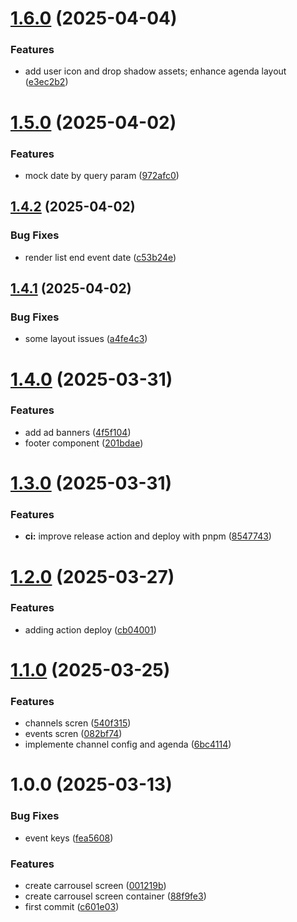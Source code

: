 # [1.6.0](https://github.com/Buildbox-IT-Solutions/agenda-digital-front/compare/v1.5.0...v1.6.0) (2025-04-04)


### Features

* add user icon and drop shadow assets; enhance agenda layout ([e3ec2b2](https://github.com/Buildbox-IT-Solutions/agenda-digital-front/commit/e3ec2b26941ac6215f5bf89ab4b28d1f637fa145))

# [1.5.0](https://github.com/Buildbox-IT-Solutions/agenda-digital-front/compare/v1.4.2...v1.5.0) (2025-04-02)


### Features

* mock date by query param ([972afc0](https://github.com/Buildbox-IT-Solutions/agenda-digital-front/commit/972afc01808af12d1f4d3b503c2f52fa8eed49d5))

## [1.4.2](https://github.com/Buildbox-IT-Solutions/agenda-digital-front/compare/v1.4.1...v1.4.2) (2025-04-02)


### Bug Fixes

* render list end event date ([c53b24e](https://github.com/Buildbox-IT-Solutions/agenda-digital-front/commit/c53b24e527e30364aec05d0fb19a1268264b2850))

## [1.4.1](https://github.com/Buildbox-IT-Solutions/agenda-digital-front/compare/v1.4.0...v1.4.1) (2025-04-02)


### Bug Fixes

* some layout issues ([a4fe4c3](https://github.com/Buildbox-IT-Solutions/agenda-digital-front/commit/a4fe4c3ea83f7e9f664411d9629e9413c6f20a4a))

# [1.4.0](https://github.com/Buildbox-IT-Solutions/agenda-digital-front/compare/v1.3.0...v1.4.0) (2025-03-31)


### Features

* add ad banners ([4f5f104](https://github.com/Buildbox-IT-Solutions/agenda-digital-front/commit/4f5f1041ffd8ab1be6fc9442cd812573577ffb7f))
* footer component ([201bdae](https://github.com/Buildbox-IT-Solutions/agenda-digital-front/commit/201bdae7dbac27089296c1de22e7ea54fd31f45e))

# [1.3.0](https://github.com/Buildbox-IT-Solutions/agenda-digital-front/compare/v1.2.0...v1.3.0) (2025-03-31)


### Features

* **ci:** improve release action and deploy with pnpm ([8547743](https://github.com/Buildbox-IT-Solutions/agenda-digital-front/commit/854774346e565ccf02b9530141a377a58bcd3fa1))

# [1.2.0](https://github.com/Buildbox-IT-Solutions/agenda-digital-front/compare/v1.1.0...v1.2.0) (2025-03-27)


### Features

* adding action deploy ([cb04001](https://github.com/Buildbox-IT-Solutions/agenda-digital-front/commit/cb04001e370e4c55983cc2e96a67bf5c2c4bedb8))

# [1.1.0](https://github.com/Buildbox-IT-Solutions/agenda-digital-front/compare/v1.0.0...v1.1.0) (2025-03-25)


### Features

* channels scren ([540f315](https://github.com/Buildbox-IT-Solutions/agenda-digital-front/commit/540f31528331d989195c41418307ab26f464e00d))
* events scren ([082bf74](https://github.com/Buildbox-IT-Solutions/agenda-digital-front/commit/082bf7445927b72a412473ba6678b8676fc673a1))
* implemente channel config and agenda ([6bc4114](https://github.com/Buildbox-IT-Solutions/agenda-digital-front/commit/6bc4114bd43ee373c74c01ec5c2af0ba5f7a693c))

# 1.0.0 (2025-03-13)


### Bug Fixes

* event keys ([fea5608](https://github.com/Buildbox-IT-Solutions/agenda-digital-front/commit/fea56082f0113fa41fe7cacf6360a9c48f5b1a84))


### Features

* create carrousel screen ([001219b](https://github.com/Buildbox-IT-Solutions/agenda-digital-front/commit/001219b01a2e9f99d3ba6d6bcefefb3df7298644))
* create carrousel screen container ([88f9fe3](https://github.com/Buildbox-IT-Solutions/agenda-digital-front/commit/88f9fe337d638008ce565aacb818d6d683347696))
* first commit ([c601e03](https://github.com/Buildbox-IT-Solutions/agenda-digital-front/commit/c601e035cc6add962a273dfe4e3707ebba7f3b57))
